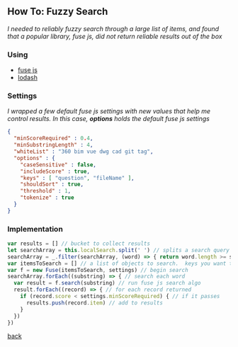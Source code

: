 ## How To: Fuzzy Search
*I needed to reliably fuzzy search through a large list of items, and found that a popular library, fuse js, did not return reliable results out of the box*

### Using
* [fuse js](http://fusejs.io/)
* [lodash](https://lodash.com/docs/4.17.5)

### Settings
*I wrapped a few default fuse js settings with new values that help me control results.  In this case, **options** holds the default fuse js settings*
```json
{
  "minScoreRequired" : 0.4,
  "minSubstringLength" : 4,
  "whiteList" : "360 bim vue dwg cad git tag",
  "options" : {
    "caseSensitive" : false,
    "includeScore" : true,
    "keys" : [ "question", "fileName" ],
    "shouldSort" : true,
    "threshold" : 1,
    "tokenize" : true
  }
}
```

### Implementation
```javascript
var results = [] // bucket to collect results
let searchArray = this.localSearch.split(' ') // splits a search query into seperate words
searchArray = _.filter(searchArray, (word) => { return word.length >= settings.minSubstringLength || settings.whiteList.includes(word) }) // filter search array down to desired words to search
var itemsToSearch = [] // a list of objects to search.  keys you want to search should be defined in settings.keys
var f = new Fuse(itemsToSearch, settings) // begin search
searchArray.forEach((substring) => { // search each word
  var result = f.search(substring) // run fuse js search algo
  result.forEach((record) => { // for each record returned
    if (record.score < settings.minScoreRequired) { // if it passes
      results.push(record.item) // add to results
    }
  })
})
```

[back](..)
